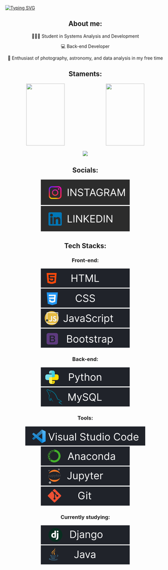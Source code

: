 [![Typing SVG](https://readme-typing-svg.herokuapp.com/?color=1a472a&size=35&center=true&vCenter=true&width=1000&lines=Hello!!+Welcome+to+my+github+:%29)](https://git.io/typing-svg)


<div align="center">
<h2> About me: </h2>

<p> 👨🏾‍🎓 Student in Systems Analysis and Development </p>
<p> 💻 Back-end Developer </p>
<p> 📡 Enthusiast of photography, astronomy, and data analysis in my free time </p>

</div>


<div align="center">
<h2> Staments: </h2>

<div align="center">
 <img width="49%" height="195px" src="https://github-readme-stats.vercel.app/api?username=Gabriiel-Barbosa&theme=react&hide_border=false&include_all_commits=true&count_private=false" />
 <img width="49%" height="195px" src="https://github-readme-stats.vercel.app/api/top-langs/?username=Gabriiel-Barbosa&theme=react&hide_border=false&include_all_commits=true&count_private=false&layout=compact" />
</div>

![](https://github-readme-streak-stats.herokuapp.com/?user=Gabriiel-Barbosa&theme=react&hide_border=false&layout=compact)

</div>


<div align="center">

<h2> Socials: </h2>

[![Instagram](/img/instagram.svg)](https://www.instagram.com/gabriell_b_j/)
[![Linkedin](/img/linkedin.svg)](https://www.linkedin.com/in/gabriel-barbosa-j/)

</div>




<div align="center">

<h2> Tech Stacks: </h2>

<h3> Front-end: </h3>

![HTML](/img/html.svg)
![CSS](/img/css.svg)
![JavaScript](/img/JS.svg)
![Bootstrap](/img/bootstrap.svg)
<h3> Back-end: </h3>

![Python](/img/python.svg)
![MySQL](/img/mysql.svg)

<h3> Tools: </h3>

![VSCode](/img/vscode.svg)
![Anaconda](/img/anacoda.svg)
![Jupyter](/img/jupyter.svg)
![Git](/img/git.svg)

<h3> Currently studying: </h3>

![Django](/img/django.svg)
![Java](/img/java.svg)


</div>

